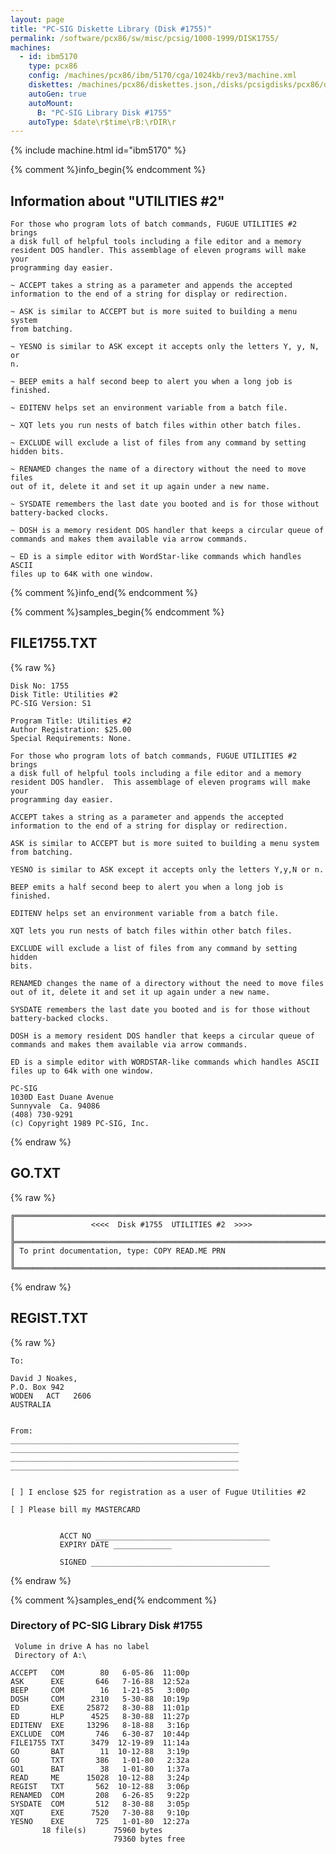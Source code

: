 ```yaml
---
layout: page
title: "PC-SIG Diskette Library (Disk #1755)"
permalink: /software/pcx86/sw/misc/pcsig/1000-1999/DISK1755/
machines:
  - id: ibm5170
    type: pcx86
    config: /machines/pcx86/ibm/5170/cga/1024kb/rev3/machine.xml
    diskettes: /machines/pcx86/diskettes.json,/disks/pcsigdisks/pcx86/diskettes.json
    autoGen: true
    autoMount:
      B: "PC-SIG Library Disk #1755"
    autoType: $date\r$time\rB:\rDIR\r
---
```


{% include machine.html id="ibm5170" %}

{% comment %}info_begin{% endcomment %}

## Information about "UTILITIES #2"

    For those who program lots of batch commands, FUGUE UTILITIES #2 brings
    a disk full of helpful tools including a file editor and a memory
    resident DOS handler. This assemblage of eleven programs will make your
    programming day easier.
    
    ~ ACCEPT takes a string as a parameter and appends the accepted
    information to the end of a string for display or redirection.
    
    ~ ASK is similar to ACCEPT but is more suited to building a menu system
    from batching.
    
    ~ YESNO is similar to ASK except it accepts only the letters Y, y, N, or
    n.
    
    ~ BEEP emits a half second beep to alert you when a long job is
    finished.
    
    ~ EDITENV helps set an environment variable from a batch file.
    
    ~ XQT lets you run nests of batch files within other batch files.
    
    ~ EXCLUDE will exclude a list of files from any command by setting
    hidden bits.
    
    ~ RENAMED changes the name of a directory without the need to move files
    out of it, delete it and set it up again under a new name.
    
    ~ SYSDATE remembers the last date you booted and is for those without
    battery-backed clocks.
    
    ~ DOSH is a memory resident DOS handler that keeps a circular queue of
    commands and makes them available via arrow commands.
    
    ~ ED is a simple editor with WordStar-like commands which handles ASCII
    files up to 64K with one window.
{% comment %}info_end{% endcomment %}

{% comment %}samples_begin{% endcomment %}

## FILE1755.TXT

{% raw %}
```
Disk No: 1755                                                           
Disk Title: Utilities #2                                                
PC-SIG Version: S1                                                      
                                                                        
Program Title: Utilities #2                                             
Author Registration: $25.00                                             
Special Requirements: None.                                             
                                                                        
For those who program lots of batch commands, FUGUE UTILITIES #2 brings 
a disk full of helpful tools including a file editor and a memory       
resident DOS handler.  This assemblage of eleven programs will make your
programming day easier.                                                 
                                                                        
ACCEPT takes a string as a parameter and appends the accepted           
information to the end of a string for display or redirection.          
                                                                        
ASK is similar to ACCEPT but is more suited to building a menu system   
from batching.                                                          
                                                                        
YESNO is similar to ASK except it accepts only the letters Y,y,N or n.  
                                                                        
BEEP emits a half second beep to alert you when a long job is finished. 
                                                                        
EDITENV helps set an environment variable from a batch file.            
                                                                        
XQT lets you run nests of batch files within other batch files.         
                                                                        
EXCLUDE will exclude a list of files from any command by setting hidden 
bits.                                                                   
                                                                        
RENAMED changes the name of a directory without the need to move files  
out of it, delete it and set it up again under a new name.              
                                                                        
SYSDATE remembers the last date you booted and is for those without     
battery-backed clocks.                                                  
                                                                        
DOSH is a memory resident DOS handler that keeps a circular queue of    
commands and makes them available via arrow commands.                   
                                                                        
ED is a simple editor with WORDSTAR-like commands which handles ASCII   
files up to 64k with one window.                                        
                                                                        
PC-SIG                                                                  
1030D East Duane Avenue                                                 
Sunnyvale  Ca. 94086                                                    
(408) 730-9291                                                          
(c) Copyright 1989 PC-SIG, Inc.                                         
```
{% endraw %}

## GO.TXT

{% raw %}
```
╔═════════════════════════════════════════════════════════════════════════╗
║                 <<<<  Disk #1755  UTILITIES #2  >>>>                    ║
╠═════════════════════════════════════════════════════════════════════════╣
║ To print documentation, type: COPY READ.ME PRN                          ║
╚═════════════════════════════════════════════════════════════════════════╝
```
{% endraw %}

## REGIST.TXT

{% raw %}
```
To:

David J Noakes,
P.O. Box 942
WODEN   ACT   2606
AUSTRALIA


From:
___________________________________________________
___________________________________________________
___________________________________________________
___________________________________________________


[ ] I enclose $25 for registration as a user of Fugue Utilities #2

[ ] Please bill my MASTERCARD


           ACCT NO _______________________________________
           EXPIRY DATE _____________

           SIGNED ________________________________________
```
{% endraw %}

{% comment %}samples_end{% endcomment %}

### Directory of PC-SIG Library Disk #1755

     Volume in drive A has no label
     Directory of A:\

    ACCEPT   COM        80   6-05-86  11:00p
    ASK      EXE       646   7-16-88  12:52a
    BEEP     COM        16   1-21-85   3:00p
    DOSH     COM      2310   5-30-88  10:19p
    ED       EXE     25872   8-30-88  11:01p
    ED       HLP      4525   8-30-88  11:27p
    EDITENV  EXE     13296   8-18-88   3:16p
    EXCLUDE  COM       746   6-30-87  10:44p
    FILE1755 TXT      3479  12-19-89  11:14a
    GO       BAT        11  10-12-88   3:19p
    GO       TXT       386   1-01-80   2:32a
    GO1      BAT        38   1-01-80   1:37a
    READ     ME      15028  10-12-88   3:24p
    REGIST   TXT       562  10-12-88   3:06p
    RENAMED  COM       208   6-26-85   9:22p
    SYSDATE  COM       512   8-30-88   3:05p
    XQT      EXE      7520   7-30-88   9:10p
    YESNO    EXE       725   1-01-80  12:27a
           18 file(s)      75960 bytes
                           79360 bytes free
